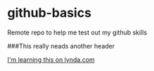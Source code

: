 # github-basics
Remote repo to help me test out my github skills

###This really neads another header

[I'm learning this on lynda.com](http://www.lynda.com)
